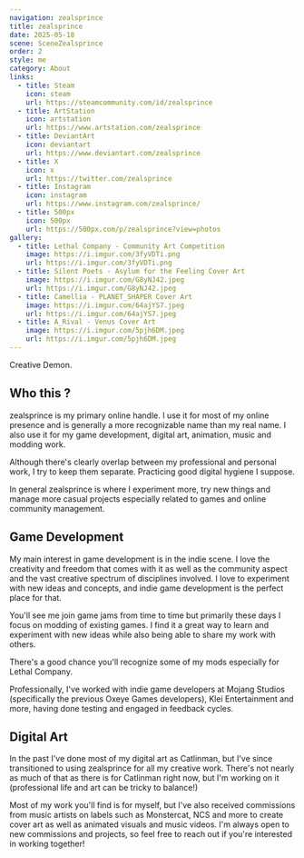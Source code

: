 ```yaml
---
navigation: zealsprince
title: zealsprince
date: 2025-05-18
scene: SceneZealsprince
order: 2
style: me
category: About
links:
  - title: Steam
    icon: steam
    url: https://steamcommunity.com/id/zealsprince
  - title: ArtStation
    icon: artstation
    url: https://www.artstation.com/zealsprince
  - title: DeviantArt
    icon: deviantart
    url: https://www.deviantart.com/zealsprince
  - title: X
    icon: x
    url: https://twitter.com/zealsprince
  - title: Instagram
    icon: instagram
    url: https://www.instagram.com/zealsprince/
  - title: 500px
    icon: 500px
    url: https://500px.com/p/zealsprince?view=photos
gallery:
  - title: Lethal Company - Community Art Competition
    image: https://i.imgur.com/3fyVDTi.png
    url: https://i.imgur.com/3fyVDTi.png
  - title: Silent Poets - Asylum for the Feeling Cover Art
    image: https://i.imgur.com/G8yNJ42.jpeg
    url: https://i.imgur.com/G8yNJ42.jpeg
  - title: Camellia - PLANET_SHAPER Cover Art
    image: https://i.imgur.com/64ajYS7.jpeg
    url: https://i.imgur.com/64ajYS7.jpeg
  - title: A_Rival - Venus Cover Art
    image: https://i.imgur.com/5pjh6DM.jpeg
    url: https://i.imgur.com/5pjh6DM.jpeg
---
```


Creative Demon.

## Who this ? ##

zealsprince is my primary online handle. I use it for most of my online presence and is generally a more recognizable name than my real name. I also use it for my game development, digital art, animation, music and modding work.

Although there's clearly overlap between my professional and personal work, I try to keep them separate. Practicing good digital hygiene I suppose.

In general zealsprince is where I experiment more, try new things and manage more casual projects especially related to games and online community management.

## Game Development ##

My main interest in game development is in the indie scene. I love the creativity and freedom that comes with it as well as the community aspect and the vast creative spectrum of disciplines involved. I love to experiment with new ideas and concepts, and indie game development is the perfect place for that.

You'll see me join game jams from time to time but primarily these days I focus on modding of existing games. I find it a great way to learn and experiment with new ideas while also being able to share my work with others.

There's a good chance you'll recognize some of my mods especially for Lethal Company.

Professionally, I've worked with indie game developers at Mojang Studios (specifically the previous Oxeye Games developers), Klei Entertainment and more, having done testing and engaged in feedback cycles.

## Digital Art ##

In the past I've done most of my digital art as Catlinman, but I've since transitioned to using zealsprince for all my creative work. There's not nearly as much of that as there is for Catlinman right now, but I'm working on it (professional life and art can be tricky to balance!)

Most of my work you'll find is for myself, but I've also received commissions from music artists on labels such as Monstercat, NCS and more to create cover art as well as animated visuals and music videos. I'm always open to new commissions and projects, so feel free to reach out if you're interested in working together!
